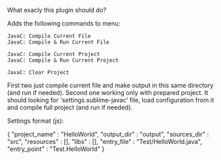 What exacly this plugin should do?

Adds the following commands to menu:

    JavaC: Compile Current File
    JavaC: Compile & Run Current File

    JavaC: Compile Current Project
    JavaC: Compile & Run Current Project

    JavaC: Clear Project


First two just compile current file and make output in this same directory (and run if needed).
Second one working only with prepared project. It should looking for 'settings.sublime-javac' file,
load configuration from it and compile full project (and run if needed).

Settings format (js):

{
    "project_name"      : "HelloWorld",
    "output_dir"        : "output",
    "sources_dir"       : "src",
    "resources"         : [],
    "libs"              : [],
    "entry_file"        : "Test/HelloWorld.java",
    "entry_point"       : "Test.HelloWorld"
}